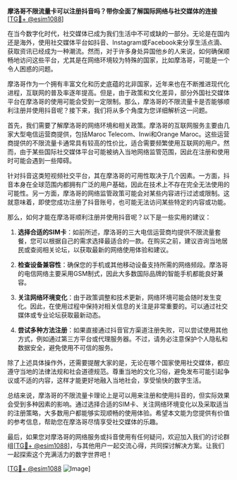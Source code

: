 **摩洛哥不限流量卡可以注册抖音吗？带你全面了解国际网络与社交媒体的连接** [[TG💪+ @esim1088](https://t.me/s/esim1088)]

在当今数字化时代，社交媒体已成为我们生活中不可或缺的一部分。无论是在国内还是海外，使用社交媒体平台如抖音、Instagram或Facebook来分享生活点滴、获取资讯已经成为一种潮流。然而，对于许多身处异国他乡的人来说，如何确保顺畅地访问这些平台，尤其是在网络环境较为特殊的国家，比如摩洛哥，可能是一个令人困惑的问题。

摩洛哥作为一个拥有丰富文化和历史底蕴的北非国家，近年来也在不断推进现代化进程，互联网的普及率逐年提高。但是，由于政策和文化差异，部分外国社交媒体平台在摩洛哥的使用可能会受到一定限制。那么，摩洛哥的不限流量卡是否能够顺利注册并使用抖音呢？接下来，我们将从多个角度为您详细解析这一问题。

首先，我们需要了解摩洛哥的网络环境和相关政策。摩洛哥的互联网服务主要由几家大型电信运营商提供，包括Maroc Telecom、Inwi和Orange Maroc。这些运营商提供的不限流量卡通常具有较高的性价比，适合需要频繁使用互联网的用户。然而，由于某些国际社交媒体平台可能被纳入当地网络监管范围，因此在注册和使用时可能会遇到一些障碍。

针对抖音这类短视频社交平台，其在摩洛哥的可用性取决于几个因素。一方面，抖音本身在全球范围内都拥有广泛的用户基础，因此在技术上不存在完全无法使用的可能性。另一方面，摩洛哥的网络监管政策可能会对某些内容进行过滤或限制。这就意味着，即使您成功注册了抖音账号，也可能无法访问某些特定的内容或功能。

那么，如何才能在摩洛哥顺利注册并使用抖音呢？以下是一些实用的建议：

1. **选择合适的SIM卡**：如前所述，摩洛哥的三大电信运营商均提供不限流量套餐，您可以根据自己的需求选择最适合的一款。在购买之前，建议咨询当地居民或查阅相关论坛，以获取最新的网络使用体验和建议。

2. **检查设备兼容性**：确保您的手机或其他移动设备支持所需的网络频段。摩洛哥的电信网络主要采用GSM制式，因此大多数国际品牌的智能手机都能良好兼容。

3. **关注网络环境变化**：由于政策调整和技术更新，网络环境可能会随时发生变化。因此，在使用过程中保持对相关信息的关注是非常重要的。可以通过社交媒体或专业论坛获取最新动态。

4. **尝试多种方法注册**：如果直接通过抖音官方渠道注册失败，可以尝试使用其他方式，例如通过第三方平台或代理服务器。不过，请务必注意保护个人隐私和数据安全，避免使用不可信的服务。

除了上述具体操作外，还需要提醒大家的是，无论在哪个国家使用社交媒体，都应遵守当地的法律法规和社会道德规范。尊重当地的文化习俗，避免发布可能引起争议或不适的内容，这样才能更好地融入当地社会，享受愉快的数字生活。

总结来说，摩洛哥的不限流量卡理论上是可以用来注册和使用抖音的，但实际效果会受到多种因素的影响。通过选择合适的SIM卡、关注网络环境变化以及采取适当的注册策略，大多数用户都能够实现顺畅的使用体验。希望本文能为您提供有价值的参考信息，帮助您在摩洛哥尽情享受社交媒体的乐趣。

最后，如果您对摩洛哥的网络服务或抖音使用有任何疑问，欢迎加入我们的讨论群组[[TG💪+ @esim1088](https://t.me/s/esim1088)]，与其他用户一起交流心得，共同探讨解决方案。让我们一起探索这个充满活力的数字世界吧！

[[TG💪+ @esim1088](https://t.me/s/esim1088) ![Image](https://i.postimg.cc/4NQfJmqS/Snipaste-2025-05-13-00-14-12.png)]